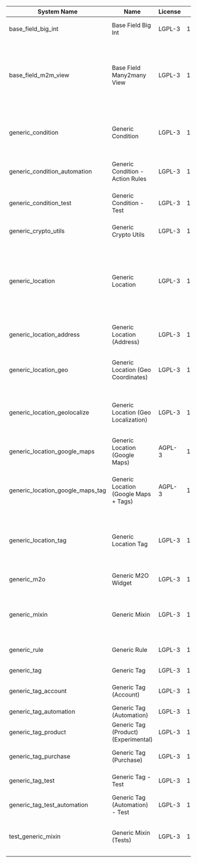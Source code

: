 | System Name | Name | License | Version | Summary | Price |
|---|---|---|---|---|---|
| base_field_big_int | Base Field Big Int | LGPL-3 | 12.0.0.2.0 | BigInt field implementation for Odoo |  |
| base_field_m2m_view | Base Field Many2many View | LGPL-3 | 12.0.0.2.0 | Adds Many2manyView field implementation for Odoo. Useful in cases when m2m relation computed via Postgresql View |  |
| generic_condition | Generic Condition | LGPL-3 | 12.0.1.10.0 | Create generic conditions on which you         can program some logic in Odoo objects |  |
| generic_condition_automation | Generic Condition - Action Rules | LGPL-3 | 12.0.1.1.1 | Generic Conditions (Integration with Action Rules) |  |
| generic_condition_test | Generic Condition - Test | LGPL-3 | 12.0.1.5.0 | Generic Conditions - Tests (do not install manualy) |  |
| generic_crypto_utils | Generic Crypto Utils | LGPL-3 | 12.0.0.1.0 | Technical utils to add encryption to other addons |  |
| generic_location | Generic Location | LGPL-3 | 12.0.1.7.0 | Allows you to make an abstract description of the         objects location relative to the general location         (for example: house3 -> office5 -> room2 -> table5) |  |
| generic_location_address | Generic Location (Address) | LGPL-3 | 12.0.1.2.0 | Generic Location (Add address fields to *Generic Locations*) |  |
| generic_location_geo | Generic Location (Geo Coordinates) | LGPL-3 | 12.0.1.1.0 | Generic Location (Add geocoordinates to generic locations) |  |
| generic_location_geolocalize | Generic Location (Geo Localization) | LGPL-3 | 12.0.1.1.0 | Generic Location (Automaticaly determine geo coordinates         for location by its address) |  |
| generic_location_google_maps | Generic Location (Google Maps) | AGPL-3 | 12.0.1.2.0 | Generic Location (View locations on google maps) |  |
| generic_location_google_maps_tag | Generic Location (Google Maps + Tags) | AGPL-3 | 12.0.1.2.0 | Generic Location (Techinical addon that         shows location tags on map view) |  |
| generic_location_tag | Generic Location Tag | LGPL-3 | 12.0.1.2.0 | This addon provides integration betwen *Generic         Location* and *Generic Tag* addons |  |
| generic_m2o | Generic M2O Widget | LGPL-3 | 12.0.1.3.0 | Generic Many2one widget |  |
| generic_mixin | Generic Mixin | LGPL-3 | 12.0.1.29.0 | Technical module with generic mixins, that may help to build other modules |  |
| generic_rule | Generic Rule | LGPL-3 | 12.0.1.1.1 | Adds new top-level menu 'rules' |  |
| generic_tag | Generic Tag | LGPL-3 | 12.0.2.3.0 | Generic tag management. |  |
| generic_tag_account | Generic Tag (Account) | LGPL-3 | 12.0.1.2.0 | Generic tag integration with account addon |  |
| generic_tag_automation | Generic Tag (Automation) | LGPL-3 | 12.0.1.1.1 |  |  |
| generic_tag_product | Generic Tag (Product) (Experimental) | LGPL-3 | 12.0.1.2.0 | Generic tag integration with product addon |  |
| generic_tag_purchase | Generic Tag (Purchase) | LGPL-3 | 12.0.1.2.0 | Generic tag integration with purchase addon |  |
| generic_tag_test | Generic Tag - Test | LGPL-3 | 12.0.1.4.0 | Generic Tag - Tests (do not install manualy) |  |
| generic_tag_test_automation | Generic Tag (Automation) - Test | LGPL-3 | 12.0.1.1.0 |  |  |
| test_generic_mixin | Generic Mixin (Tests) | LGPL-3 | 12.0.0.6.0 | Technical module that have to be used to test Generic Mixin module |  |
